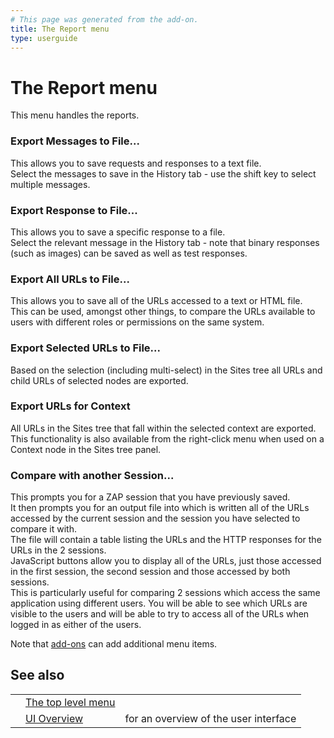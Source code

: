 ```yaml
---
# This page was generated from the add-on.
title: The Report menu
type: userguide
---
```


# The Report menu

This menu handles the reports.

### Export Messages to File...

This allows you to save requests and responses to a text file.   
Select the messages to save in the History tab - use the shift key to select multiple messages.

### Export Response to File...

This allows you to save a specific response to a file.   
Select the relevant message in the History tab - note that binary responses (such as images) can be saved as well as test responses.

### Export All URLs to File...

This allows you to save all of the URLs accessed to a text or HTML file.   
This can be used, amongst other things, to compare the URLs available to users with different roles or permissions on the same system.

### Export Selected URLs to File...

Based on the selection (including multi-select) in the Sites tree all URLs and child URLs of selected nodes are exported.

### Export URLs for Context

All URLs in the Sites tree that fall within the selected context are exported. This functionality is also available from the right-click menu when used on a Context node in the Sites tree panel.

### Compare with another Session...

This prompts you for a ZAP session that you have previously saved.   
It then prompts you for an output file into which is written all of the URLs accessed by the current session and the session you have selected to compare it with.  
The file will contain a table listing the URLs and the HTTP responses for the URLs in the 2 sessions.  
JavaScript buttons allow you to display all of the URLs, just those accessed in the first session, the second session and those accessed by both sessions.  
This is particularly useful for comparing 2 sessions which access the same application using different users. You will be able to see which URLs are visible to the users and will be able to try to access all of the URLs when logged in as either of the users.

Note that [add-ons](/docs/desktop/start/features/addons/) can add additional menu items.

## See also

|   |                                                |                                       |
|---|------------------------------------------------|---------------------------------------|
|   | [The top level menu](/docs/desktop/ui/tlmenu/) |                                       |
|   | [UI Overview](/docs/desktop/ui/)               | for an overview of the user interface |
